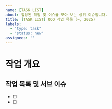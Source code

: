 ```yaml
---
name: [TASK LIST]
about: 할당된 작업 및 이슈를 모아 보는 상위 이슈입니다.
title: [TASK LIST] OOO 작업 목록 (~, 2025)
labels: 
  - "type: task"
  - "status: new"
assignees: ''
---
```


# 작업 개요

<!-- 이 이슈는 PR 작성 시 참고하기 쉬운 이슈입니다. 작업 영역을 간략히 설명해 주세요. -->

## 작업 목록 및 서브 이슈

<!-- 작업 설명 또는 이슈 번호 #0 -->

- [ ] 
- [ ] 
